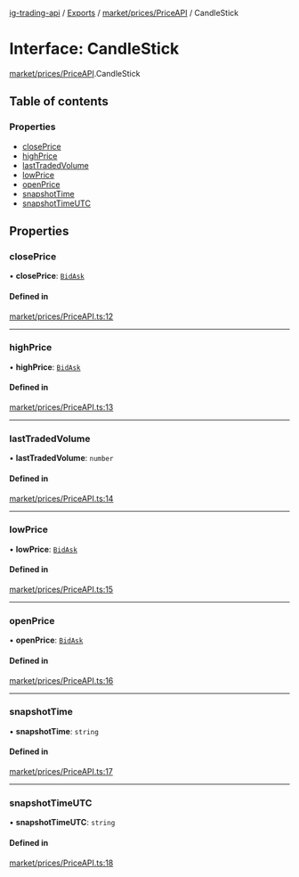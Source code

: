 [ig-trading-api](../README.md) / [Exports](../modules.md) / [market/prices/PriceAPI](../modules/market_prices_PriceAPI.md) / CandleStick

# Interface: CandleStick

[market/prices/PriceAPI](../modules/market_prices_PriceAPI.md).CandleStick

## Table of contents

### Properties

- [closePrice](market_prices_PriceAPI.CandleStick.md#closeprice)
- [highPrice](market_prices_PriceAPI.CandleStick.md#highprice)
- [lastTradedVolume](market_prices_PriceAPI.CandleStick.md#lasttradedvolume)
- [lowPrice](market_prices_PriceAPI.CandleStick.md#lowprice)
- [openPrice](market_prices_PriceAPI.CandleStick.md#openprice)
- [snapshotTime](market_prices_PriceAPI.CandleStick.md#snapshottime)
- [snapshotTimeUTC](market_prices_PriceAPI.CandleStick.md#snapshottimeutc)

## Properties

### closePrice

• **closePrice**: [`BidAsk`](market_prices_PriceAPI.BidAsk.md)

#### Defined in

[market/prices/PriceAPI.ts:12](https://github.com/bennycode/ig-trading-api/blob/98182c7/src/market/prices/PriceAPI.ts#L12)

---

### highPrice

• **highPrice**: [`BidAsk`](market_prices_PriceAPI.BidAsk.md)

#### Defined in

[market/prices/PriceAPI.ts:13](https://github.com/bennycode/ig-trading-api/blob/98182c7/src/market/prices/PriceAPI.ts#L13)

---

### lastTradedVolume

• **lastTradedVolume**: `number`

#### Defined in

[market/prices/PriceAPI.ts:14](https://github.com/bennycode/ig-trading-api/blob/98182c7/src/market/prices/PriceAPI.ts#L14)

---

### lowPrice

• **lowPrice**: [`BidAsk`](market_prices_PriceAPI.BidAsk.md)

#### Defined in

[market/prices/PriceAPI.ts:15](https://github.com/bennycode/ig-trading-api/blob/98182c7/src/market/prices/PriceAPI.ts#L15)

---

### openPrice

• **openPrice**: [`BidAsk`](market_prices_PriceAPI.BidAsk.md)

#### Defined in

[market/prices/PriceAPI.ts:16](https://github.com/bennycode/ig-trading-api/blob/98182c7/src/market/prices/PriceAPI.ts#L16)

---

### snapshotTime

• **snapshotTime**: `string`

#### Defined in

[market/prices/PriceAPI.ts:17](https://github.com/bennycode/ig-trading-api/blob/98182c7/src/market/prices/PriceAPI.ts#L17)

---

### snapshotTimeUTC

• **snapshotTimeUTC**: `string`

#### Defined in

[market/prices/PriceAPI.ts:18](https://github.com/bennycode/ig-trading-api/blob/98182c7/src/market/prices/PriceAPI.ts#L18)
